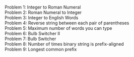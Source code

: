 Problem 1: Integer to Roman Numeral <br />
Problem 2: Roman Numeral to Integer <br />
Problem 3: Integer to English Words <br />
Problem 4: Reverse string between each pair of parentheses <br />
Problem 5: Maximum number of words you can type <br />
Problem 6: Bulb Switcher II <br />
Problem 7: Bulb Switcher <br />
Problem 8: Number of times binary string is prefix-aligned <br />
Problem 9: Longest common prefix <br />
